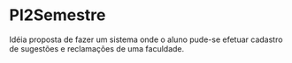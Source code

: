 # PI2Semestre


Idéia proposta de fazer um sistema onde o aluno pude-se efetuar cadastro de sugestões e reclamações de uma faculdade.